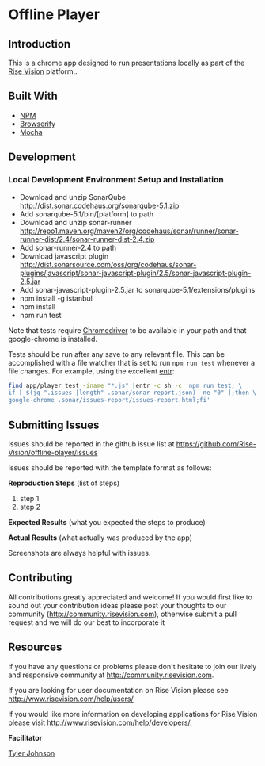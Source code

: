 # Offline Player
## Introduction

This is a chrome app designed to run presentations locally as part of the [Rise Vision](http://www.risevision.com) platform..

## Built With

- [NPM](http://www.npmjs.org)
- [Browserify](http://www.browserify.org)
- [Mocha](http://www.mochajs.org)

## Development 

### Local Development Environment Setup and Installation
 - Download and unzip SonarQube http://dist.sonar.codehaus.org/sonarqube-5.1.zip
 - Add sonarqube-5.1/bin/[platform] to path
 - Download and unzip sonar-runner http://repo1.maven.org/maven2/org/codehaus/sonar/runner/sonar-runner-dist/2.4/sonar-runner-dist-2.4.zip
 - Add sonar-runner-2.4 to path
 - Download javascript plugin http://dist.sonarsource.com/oss/org/codehaus/sonar-plugins/javascript/sonar-javascript-plugin/2.5/sonar-javascript-plugin-2.5.jar
 - Add sonar-javascript-plugin-2.5.jar to sonarqube-5.1/extensions/plugins
 - npm install -g istanbul
 - npm install
 - npm run test

Note that tests require [Chromedriver](http://chromedriver.storage.googleapis.com/index.html) to be available in your path and that google-chrome is installed.

Tests should be run after any save to any relevant file.  This can be accomplished with a file watcher that is set to run `npm run test` whenever a file changes.  For example, using the excellent [entr](http://entrproject.org/):
```bash
find app/player test -iname "*.js" |entr -c sh -c 'npm run test; \
if [ $(jq ".issues |length" .sonar/sonar-report.json) -ne "0" ];then \
google-chrome .sonar/issues-report/issues-report.html;fi'
```
## Submitting Issues 

Issues should be reported in the github issue list at https://github.com/Rise-Vision/offline-player/issues  

Issues should be reported with the template format as follows:

**Reproduction Steps**
(list of steps)
1. step 1
2. step 2

**Expected Results**
(what you expected the steps to produce)

**Actual Results**
(what actually was produced by the app)

Screenshots are always helpful with issues. 


## Contributing

All contributions greatly appreciated and welcome! If you would first like to sound out your contribution ideas please post your thoughts to our community (http://community.risevision.com), otherwise submit a pull request and we will do our best to incorporate it

## Resources

If you have any questions or problems please don't hesitate to join our lively and responsive community at http://community.risevision.com.

If you are looking for user documentation on Rise Vision please see http://www.risevision.com/help/users/

If you would like more information on developing applications for Rise Vision please visit http://www.risevision.com/help/developers/. 

**Facilitator**

[Tyler Johnson](https://github.com/tejohnso "Tyler Johnson")
